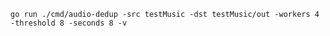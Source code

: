  ``` go run ./cmd/audio-dedup -src testMusic -dst testMusic/out -workers 4 -threshold 8 -seconds 8 -v ``` 